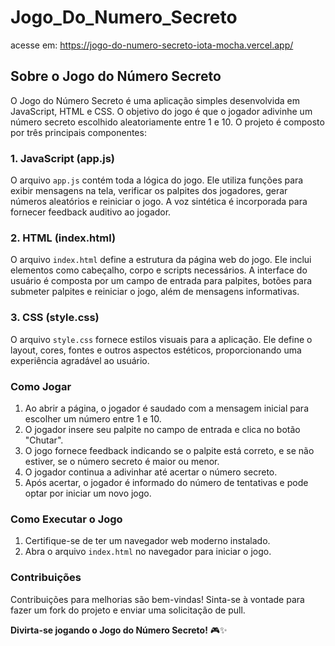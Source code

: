 # Jogo_Do_Numero_Secreto

acesse em: https://jogo-do-numero-secreto-iota-mocha.vercel.app/

## Sobre o Jogo do Número Secreto

O Jogo do Número Secreto é uma aplicação simples desenvolvida em JavaScript, HTML e CSS. O objetivo do jogo é que o jogador adivinhe um número secreto escolhido aleatoriamente entre 1 e 10. O projeto é composto por três principais componentes:

### 1. JavaScript (app.js)

O arquivo `app.js` contém toda a lógica do jogo. Ele utiliza funções para exibir mensagens na tela, verificar os palpites dos jogadores, gerar números aleatórios e reiniciar o jogo. A voz sintética é incorporada para fornecer feedback auditivo ao jogador.

### 2. HTML (index.html)

O arquivo `index.html` define a estrutura da página web do jogo. Ele inclui elementos como cabeçalho, corpo e scripts necessários. A interface do usuário é composta por um campo de entrada para palpites, botões para submeter palpites e reiniciar o jogo, além de mensagens informativas.

### 3. CSS (style.css)

O arquivo `style.css` fornece estilos visuais para a aplicação. Ele define o layout, cores, fontes e outros aspectos estéticos, proporcionando uma experiência agradável ao usuário.

### Como Jogar

1. Ao abrir a página, o jogador é saudado com a mensagem inicial para escolher um número entre 1 e 10.
2. O jogador insere seu palpite no campo de entrada e clica no botão "Chutar".
3. O jogo fornece feedback indicando se o palpite está correto, e se não estiver, se o número secreto é maior ou menor.
4. O jogador continua a adivinhar até acertar o número secreto.
5. Após acertar, o jogador é informado do número de tentativas e pode optar por iniciar um novo jogo.

### Como Executar o Jogo

1. Certifique-se de ter um navegador web moderno instalado.
2. Abra o arquivo `index.html` no navegador para iniciar o jogo.

### Contribuições

Contribuições para melhorias são bem-vindas! Sinta-se à vontade para fazer um fork do projeto e enviar uma solicitação de pull.

**Divirta-se jogando o Jogo do Número Secreto!** 🎮✨
